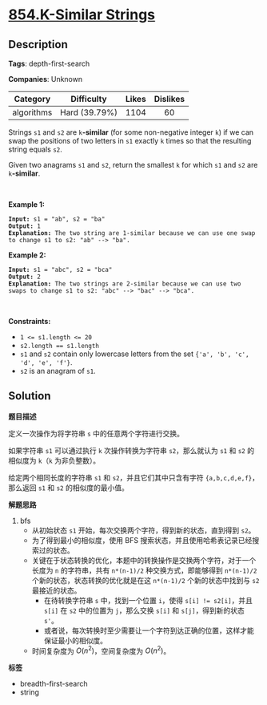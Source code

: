 # [854.K-Similar Strings](https://leetcode.com/problems/k-similar-strings/description/)

## Description

**Tags**: depth-first-search

**Companies**: Unknown

|  Category  |  Difficulty   | Likes | Dislikes |
| :--------: | :-----------: | :---: | :------: |
| algorithms | Hard (39.79%) | 1104  |    60    |

<p>Strings <code>s1</code> and <code>s2</code> are <code>k</code><strong>-similar</strong> (for some non-negative integer <code>k</code>) if we can swap the positions of two letters in <code>s1</code> exactly <code>k</code> times so that the resulting string equals <code>s2</code>.</p>
<p>Given two anagrams <code>s1</code> and <code>s2</code>, return the smallest <code>k</code> for which <code>s1</code> and <code>s2</code> are <code>k</code><strong>-similar</strong>.</p>
<p>&nbsp;</p>
<p><strong class="example">Example 1:</strong></p>
<pre><code><strong>Input:</strong> s1 = &quot;ab&quot;, s2 = &quot;ba&quot;
<strong>Output:</strong> 1
<strong>Explanation:</strong> The two string are 1-similar because we can use one swap to change s1 to s2: &quot;ab&quot; --&gt; &quot;ba&quot;.</code></pre>
<p><strong class="example">Example 2:</strong></p>
<pre><code><strong>Input:</strong> s1 = &quot;abc&quot;, s2 = &quot;bca&quot;
<strong>Output:</strong> 2
<strong>Explanation:</strong> The two strings are 2-similar because we can use two swaps to change s1 to s2: &quot;abc&quot; --&gt; &quot;bac&quot; --&gt; &quot;bca&quot;.</code></pre>
<p>&nbsp;</p>
<p><strong>Constraints:</strong></p>
<ul>
  <li><code>1 &lt;= s1.length &lt;= 20</code></li>
  <li><code>s2.length == s1.length</code></li>
  <li><code>s1</code> and <code>s2</code> contain only lowercase letters from the set <code>{&#39;a&#39;, &#39;b&#39;, &#39;c&#39;, &#39;d&#39;, &#39;e&#39;, &#39;f&#39;}</code>.</li>
  <li><code>s2</code> is an anagram of <code>s1</code>.</li>
</ul>

## Solution

**题目描述**

定义一次操作为将字符串 `s` 中的任意两个字符进行交换。

如果字符串 `s1` 可以通过执行 `k` 次操作转换为字符串 `s2`，那么就认为 `s1` 和 `s2` 的相似度为 `k`（`k` 为非负整数）。

给定两个相同长度的字符串 `s1` 和 `s2`，并且它们其中只含有字符 `{a,b,c,d,e,f}`，那么返回 `s1` 和 `s2` 的相似度的最小值。

**解题思路**

1. bfs
   - 从初始状态 `s1` 开始，每次交换两个字符，得到新的状态，直到得到 `s2`。
   - 为了得到最小的相似度，使用 BFS 搜索状态，并且使用哈希表记录已经搜索过的状态。
   - 关键在于状态转换的优化，本题中的转换操作是交换两个字符，对于一个长度为 `n` 的字符串，共有 `n*(n-1)/2` 种交换方式，即能够得到 `n*(n-1)/2` 个新的状态，状态转换的优化就是在这 `n*(n-1)/2` 个新的状态中找到与 `s2` 最接近的状态。
     - 在待转换字符串 `s` 中，找到一个位置 `i`，使得 `s[i] != s2[i]`，并且 `s[i]` 在 `s2` 中的位置为 `j`，那么交换 `s[i]` 和 `s[j]`，得到新的状态 `s'`。
     - 或者说，每次转换时至少需要让一个字符到达正确的位置，这样才能保证最小的相似度。
   - 时间复杂度为 $O(n^2)$，空间复杂度为 $O(n^2)$。

**标签**

- breadth-first-search
- string
